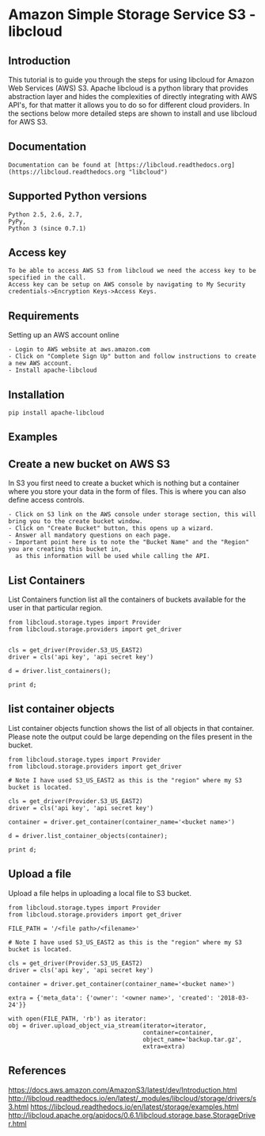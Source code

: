 **Amazon Simple Storage Service S3 - libcloud**
====================================================


Introduction
------------

This tutorial is to guide you through the steps for using libcloud for Amazon Web Services (AWS) S3. Apache libcloud is a python library that provides abstraction layer and hides the complexities of directly integrating with AWS API's, for that matter it allows you to do so for different cloud providers. In the sections below more detailed steps are shown to install and use libcloud for AWS S3.

Documentation
-------------
	Documentation can be found at [https://libcloud.readthedocs.org](https://libcloud.readthedocs.org "libcloud")

Supported Python versions
-------------------------

    Python 2.5, 2.6, 2.7,
    PyPy,
    Python 3 (since 0.7.1)

Access key
------------------------

	To be able to access AWS S3 from libcloud we need the access key to be specified in the call. 
	Access key can be setup on AWS console by navigating to My Security credentials->Encryption Keys->Access Keys.

Requirements
------------

Setting up an AWS account online

	- Login to AWS website at aws.amazon.com
	- Click on "Complete Sign Up" button and follow instructions to create a new AWS account.
	- Install apache-libcloud

Installation
------------

	pip install apache-libcloud

Examples
------------

Create a new bucket on AWS S3
------------
In S3 you first need to create a bucket which is nothing but a container where you store your data in the form of files. This is where you can also define access controls.

	- Click on S3 link on the AWS console under storage section, this will bring you to the create bucket window.
	- Click on "Create Bucket" button, this opens up a wizard.
	- Answer all mandatory questions on each page.
	- Important point here is to note the "Bucket Name" and the "Region" you are creating this bucket in, 
	  as this information will be used while calling the API.

List Containers
---------------

List Containers function list all the containers of buckets available for the user in that particular region.

	from libcloud.storage.types import Provider
	from libcloud.storage.providers import get_driver


	cls = get_driver(Provider.S3_US_EAST2)
	driver = cls('api key', 'api secret key')
 
	d = driver.list_containers();

	print d;


list container objects
----------------------

List container objects function shows the list of all objects in that container. Please note the output could be large depending on the files present in the bucket.

	from libcloud.storage.types import Provider
	from libcloud.storage.providers import get_driver
	
	# Note I have used S3_US_EAST2 as this is the "region" where my S3 bucket is located.

	cls = get_driver(Provider.S3_US_EAST2)
	driver = cls('api key', 'api secret key')
	
	container = driver.get_container(container_name='<bucket name>')
	
	d = driver.list_container_objects(container);
	
	print d;

Upload a file
-------------

Upload a file helps in uploading a local file to S3 bucket.

	from libcloud.storage.types import Provider
	from libcloud.storage.providers import get_driver

	FILE_PATH = '/<file path>/<filename>'

	# Note I have used S3_US_EAST2 as this is the "region" where my S3 bucket is located.

	cls = get_driver(Provider.S3_US_EAST2)
	driver = cls('api key', 'api secret key')

	container = driver.get_container(container_name='<bucket name>')

	extra = {'meta_data': {'owner': '<owner name>', 'created': '2018-03-24'}}

	with open(FILE_PATH, 'rb') as iterator:
    obj = driver.upload_object_via_stream(iterator=iterator,
                                          container=container,
                                          object_name='backup.tar.gz',
                                          extra=extra)


References
------------
https://docs.aws.amazon.com/AmazonS3/latest/dev/Introduction.html
http://libcloud.readthedocs.io/en/latest/_modules/libcloud/storage/drivers/s3.html
https://libcloud.readthedocs.io/en/latest/storage/examples.html
http://libcloud.apache.org/apidocs/0.6.1/libcloud.storage.base.StorageDriver.html

